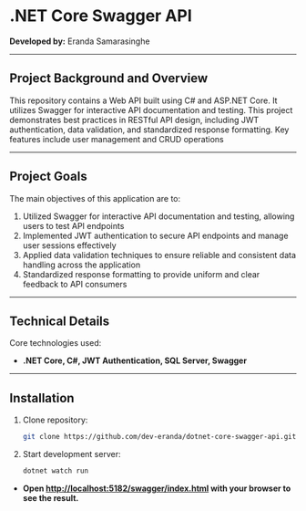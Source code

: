

# .NET Core Swagger API

**Developed by:** Eranda Samarasinghe
<hr />

## Project Background and Overview
This repository contains a Web API built using C# and ASP.NET Core. It utilizes Swagger for interactive API documentation and testing. This project demonstrates best practices in RESTful API design, including JWT authentication, data validation, and standardized response formatting. Key features include user management and CRUD operations
<hr />

## Project Goals
The main objectives of this application are to:

1. Utilized Swagger for interactive API documentation and testing, allowing users to test API endpoints
2. Implemented JWT authentication to secure API endpoints and manage user sessions effectively
3. Applied data validation techniques to ensure reliable and consistent data handling across the application
4. Standardized response formatting to provide uniform and clear feedback to API consumers
<hr />

## Technical Details
Core technologies used: 

- **.NET Core, C#, JWT Authentication, SQL Server, Swagger**
<hr />

## Installation
1. Clone repository:
   ```sh
   git clone https://github.com/dev-eranda/dotnet-core-swagger-api.git
   
2. Start development server:
   ```sh
   dotnet watch run
   
  - **Open [http://localhost:5182/swagger/index.html](http://localhost:5182/swagger/index.html) with your browser to see the result.**
